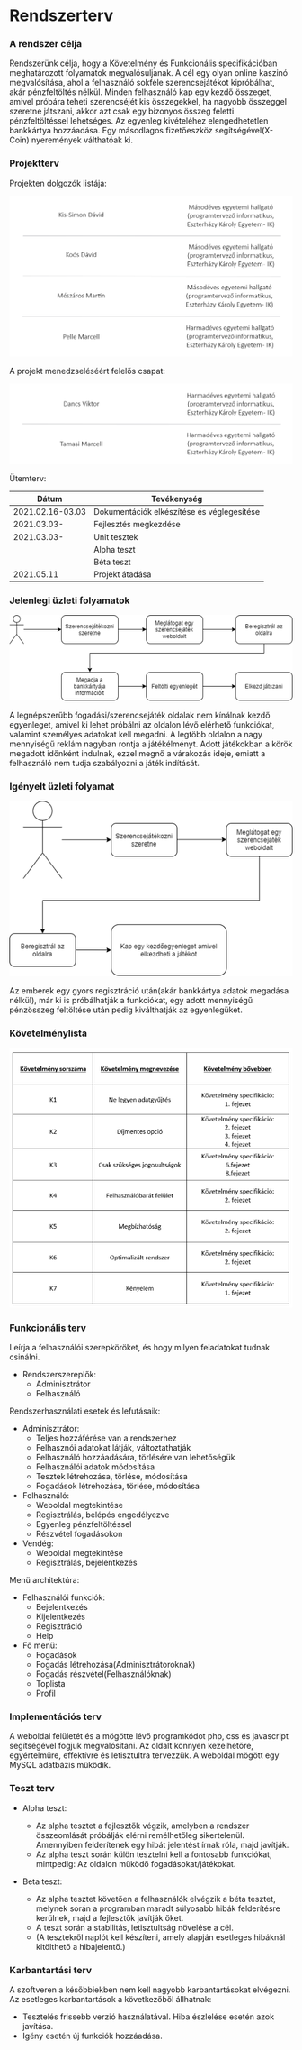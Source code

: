 # Rendszerterv

### A rendszer célja

Rendszerünk célja, hogy a Követelmény és Funkcionális specifikációban meghatározott folyamatok megvalósuljanak. A cél egy olyan online kaszinó megvalósítása, ahol a felhasználó sokféle szerencsejátékot kipróbálhat, akár pénzfeltöltés nélkül.
Minden felhasználó kap egy kezdő összeget, amivel próbára teheti szerencséjét kis összegekkel, ha nagyobb összeggel szeretne játszani, akkor azt csak egy bizonyos összeg feletti pénzfeltöltéssel lehetséges. Az egyenleg kivételéhez elengedhetetlen bankkártya hozzáadása. Egy másodlagos fizetőeszköz segítségével(X-Coin) nyeremények válthatóak ki.

### Projektterv

Projekten dolgozók listája: 

![Projektterv afp2](/Pictures/projektterv-01.png)

A projekt menedzseléséért felelős csapat: 

![Projektterv afp4](/Pictures/projektterv-02.png)

Ütemterv:

|  Dátum | Tevékenység  |  
|-----------------------|--------------------------|
|    2021.02.16-03.03   | Dokumentációk elkészítése és véglegesítése | 
|         2021.03.03-         |Fejlesztés megkezdése|
|         2021.03.03-         |Unit tesztek| 
|                |Alpha teszt|
|                |Béta teszt|
|         2021.05.11         |Projekt átadása|

### Jelenlegi üzleti folyamatok

![Jelenlegi üzleti folyamatok](/Pictures/jelenlegi-uzleti-folyamatok.png)

A legnépszerűbb fogadási/szerencsejáték oldalak nem kínálnak kezdő egyenleget, amivel ki lehet próbálni az oldalon lévő elérhető funkciókat, valamint személyes adatokat kell megadni. A legtöbb oldalon a nagy mennyiségű reklám nagyban rontja a játékélményt. Adott játékokban a körök megadott időnként indulnak, ezzel megnő a várakozás ideje, emiatt a felhasználó nem tudja szabályozni a játék indítását.

### Igényelt üzleti folyamat

![Igényelt üzleti folyamat](/Pictures/igenyelt-uzleti-folyamat.png)

Az emberek egy gyors regisztráció után(akár bankkártya adatok megadása nélkül), már ki is próbálhatják a funkciókat, egy adott mennyiségű pénzösszeg feltöltése után pedig kiválthatják az egyenlegüket.


### Követelménylista

![Követelménylista](/Pictures/rendszerterv-kovetelmenylista.png)

### Funkcionális terv
Leírja a felhasználói szerepköröket, és hogy milyen feladatokat
tudnak csinálni.
* Rendszerszereplők:
  * Adminisztrátor
  * Felhasználó

Rendszerhasználati esetek és lefutásaik:
* Adminisztrátor:
  * Teljes hozzáférése van a rendszerhez
  * Felhasznói adatokat látják, változtathatják
  * Felhasználó hozzáadására, törlésére van lehetőségük
  * Felhasználói adatok módosítása
  * Tesztek létrehozása, törlése, módosítása
  * Fogadások létrehozása, törlése, módosítása
* Felhasználó:
  * Weboldal megtekintése
  * Regisztrálás, belépés engedélyezve
  * Egyenleg pénzfeltöltéssel
  * Részvétel fogadásokon
* Vendég:
  * Weboldal megtekintése
  * Regisztrálás, bejelentkezés

Menü architektúra:
  * Felhasználói funkciók:
    * Bejelentkezés
    * Kijelentkezés
    * Regisztráció
    * Help
  * Fő menü:
    * Fogadások
    * Fogadás létrehozása(Adminisztrátoroknak)
    * Fogadás részvétel(Felhasználóknak)
    * Toplista
    * Profil


### Implementációs terv

A weboldal felületét és a mögötte lévő programkódot php, css és javascript segítségével fogjuk megvalósítani. Az oldalt könnyen kezelhetőre, egyértelműre, effektívre és letisztultra tervezzük. A weboldal mögött egy MySQL adatbázis működik.

### Teszt terv

* Alpha teszt:
  * Az alpha tesztet a fejlesztők végzik, amelyben a rendszer összeomlását próbálják elérni remélhetőleg sikertelenül. Amennyiben felderítenek egy hibát jelentést írnak róla, majd javítják.
  * Az alpha teszt során külön tesztelni kell a fontosabb funkciókat, mintpedig: Az oldalon működő fogadásokat/játékokat.

* Beta teszt:
  * Az alpha tesztet követően a felhasználók elvégzik a béta tesztet, melynek során a programban maradt súlyosabb hibák felderítésre kerülnek, majd a fejlesztők javítják őket.
  * A teszt során a stabilitás, letisztultság növelése a cél.
  * (A tesztekről naplót kell készíteni, amely alapján esetleges hibáknál kitölthető a hibajelentő.)

### Karbantartási terv
A szoftveren a későbbiekben nem kell nagyobb karbantartásokat elvégezni. Az esetleges karbantartások a következőből állhatnak:
  * Tesztelés frissebb verzió használatával. Hiba észlelése esetén azok javítása.
  * Igény esetén új funkciók hozzáadása.
